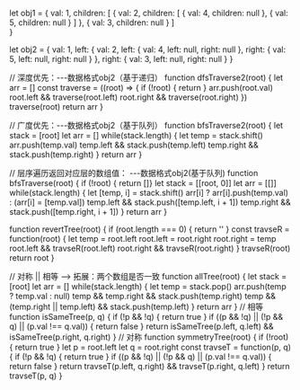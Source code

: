 let obj1 = {
  val: 1,
  children: [
    {
      val: 2,
      children: [
        {
          val: 4,
          children: null
        },
        {
          val: 5,
          children: null
        }
      ]
    },
    {
      val: 3,
      children: null
    }
  ]  
}

let obj2 = {
  val: 1,
  left: {
    val: 2,
    left: {
      val: 4,
      left: null,
      right: null
    },
    right: {
      val: 5,
      left: null,
      right: null
    }
  },
  right: {
    val: 3,
    left: null,
    right: null
  }
}


// 深度优先：---数据格式obj2（基于递归）
function dfsTraverse2(root) {
  let arr = []
  const traverse = ((root) => {
    if (!root) { return }
    arr.push(root.val)
    root.left && traverse(root.left)
    root.right && traverse(root.right)
  })
  traverse(root)
  return arr
}


// 广度优先：---数据格式obj2（基于队列）
function bfsTraverse2(root) {
  let stack = [root]
  let arr = []
  while(stack.length) {
    let temp = stack.shift()
    arr.push(temp.val)
    temp.left && stack.push(temp.left)
    temp.right && stack.push(temp.right)
  }
  return arr
}


// 层序遍历返回对应层的数组值： ---数据格式obj2(基于队列)
function bfsTraverse(root) {
  if (!root) { return []}
  let stack = [[root, 0]]
  let arr = [[]]
  while(stack.length) {
    let [temp, i] = stack.shift()
    arr[i] ? arr[i].push(temp.val) : (arr[i] = [temp.val])
    temp.left && stack.push([temp.left, i + 1])
    temp.right && stack.push([temp.right, i + 1])
  }
  return arr
}

function revertTree(root) {
  if (root.length === 0) { return '' }
  const travseR = function(root) {
    let temp = root.left
    root.left = root.right
    root.right = temp
    root.left && travseR(root.left)
    root.right && travseR(root.right)
  }
  travseR(root)
  return root
}

// 对称 || 相等  --> 拓展：两个数组是否一致
function allTree(root) {
  let stack = [root]
  let arr = []
  while(stack.length) {
    let temp = stack.pop()
    arr.push(temp ? temp.val : null)
    temp && temp.right && stack.push(temp.right)
    temp && (temp.right || temp.left) && stack.push(temp.left)
  }
  return arr
}
// 相等
function isSameTree(p, q) {
  if (!p && !q) { return true }
  if ((p && !q) || (!p && q) || (p.val !== q.val)) { return false }
  return isSameTree(p.left, q.left) && isSameTree(p.right, q.right)
}
// 对称
function symmetryTree(root) {
  if (!root) { return true }
  let p = root.left
  let q = root.right
  const travseT = function(p, q) {
    if (!p && !q) { return true }
    if ((p && !q) || (!p && q) || (p.val !== q.val)) { return false }
    return travseT(p.left, q.right) && travseT(p.right, q.left)
  }
  return travseT(p, q)
}
